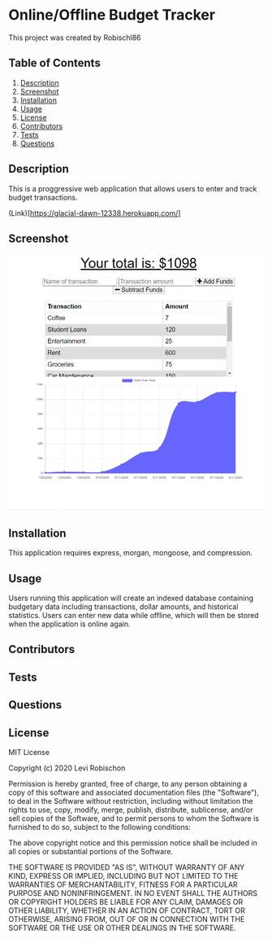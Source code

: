 # Online/Offline Budget Tracker
This project was created by Robischl86
## Table of Contents
1. [Description](#description) 
 2. [Screenshot](#screenshot) 
 3. [Installation](#installation) 
 4. [Usage](#usage) 
 5. [License](#license) 
 6. [Contributors](#contributors) 
 7. [Tests](#tests) 
 8. [Questions](#questions) 
## Description
This is a proggressive web application that allows users to enter and track budget transactions.

(Link)[https://glacial-dawn-12338.herokuapp.com/]
## Screenshot
![Screenshot](screenshot.png?raw=true) 
## Installation
This application requires express, morgan, mongoose, and compression.
## Usage
Users running this application will create an indexed database containing budgetary data including transactions, dollar amounts, and historical statistics. Users can enter new data while offline, which will then be stored when the application is online again.
## Contributors

## Tests

## Questions
## License
MIT License

Copyright (c) 2020 Levi Robischon

Permission is hereby granted, free of charge, to any person obtaining a copy
of this software and associated documentation files (the "Software"), to deal
in the Software without restriction, including without limitation the rights
to use, copy, modify, merge, publish, distribute, sublicense, and/or sell
copies of the Software, and to permit persons to whom the Software is
furnished to do so, subject to the following conditions:

The above copyright notice and this permission notice shall be included in all
copies or substantial portions of the Software.

THE SOFTWARE IS PROVIDED "AS IS", WITHOUT WARRANTY OF ANY KIND, EXPRESS OR
IMPLIED, INCLUDING BUT NOT LIMITED TO THE WARRANTIES OF MERCHANTABILITY,
FITNESS FOR A PARTICULAR PURPOSE AND NONINFRINGEMENT. IN NO EVENT SHALL THE
AUTHORS OR COPYRIGHT HOLDERS BE LIABLE FOR ANY CLAIM, DAMAGES OR OTHER
LIABILITY, WHETHER IN AN ACTION OF CONTRACT, TORT OR OTHERWISE, ARISING FROM,
OUT OF OR IN CONNECTION WITH THE SOFTWARE OR THE USE OR OTHER DEALINGS IN THE
SOFTWARE.
